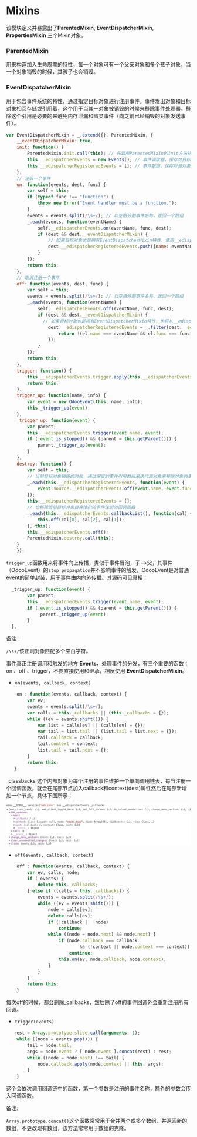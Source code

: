 # Mixins

该模块定义并暴露出了**ParentedMixin**,  **EventDispatcherMixin**,  **PropertiesMixin** 三个Mixin对象。

### ParentedMixin

用来构造加入生命周期的特性，每一个对象可有一个父亲对象和多个孩子对象，当一个对象销毁的时候，其孩子也会销毁。

### EventDispatcherMixin

用于包含事件系统的特性，通过指定目标对象进行注册事件。事件发出对象和目标对象相互存储或引用着，这个用于当其一对象被销毁的时候来移除事件处理器。移除这个引用是必要的来避免内存泄漏和幽灵事件（向之前已经销毁的对象发送事件）。

```js
var EventDispatcherMixin = _.extend({}, ParentedMixin, {
    __eventDispatcherMixin: true,
    init: function() {
        ParentedMixin.init.call(this); // 先调用ParentedMixin的init方法初始化this对象
        this.__edispatcherEvents = new Events(); // 事件调度器，保存对目标对象的引用，真正事件注册和触发的地方
        this.__edispatcherRegisteredEvents = []; // 事件数组，保存对源对象的引用，用于销毁时，移除事件回调函数
    },
    // 注册一个事件
    on: function(events, dest, func) {
        var self = this;
        if (typeof func !== "function") {
            throw new Error("Event handler must be a function.");
        }
        events = events.split(/\s+/); // 以空格分割事件名称，返回一个数组
        _.each(events, function(eventName) {
            self.__edispatcherEvents.on(eventName, func, dest);
            if (dest && dest.__eventDispatcherMixin) { 
                // 如果目标对象也是拥有EventDispatcherMixin特性，使用__edispatcherRegisteredEvents这个数组保存对源对象的引用
                dest.__edispatcherRegisteredEvents.push({name: eventName, func: func, source: self});
            }
        });
        return this;
    },
    // 取消注册一个事件
    off: function(events, dest, func) {
        var self = this;
        events = events.split(/\s+/); // 以空格分割事件名称，返回一个数组
        _.each(events, function(eventName) {
            self.__edispatcherEvents.off(eventName, func, dest);
            if (dest && dest.__eventDispatcherMixin) { 
              // 如果目标对象也是拥有EventDispatcherMixin特性，也将从__edispatcherRegisteredEvents移除源对象的引用
                dest.__edispatcherRegisteredEvents = _.filter(dest.__edispatcherRegisteredEvents, function(el) {
                    return !(el.name === eventName && el.func === func && el.source === self);
                });
            }
        });
        return this;
    },
    trigger: function() {
        this.__edispatcherEvents.trigger.apply(this.__edispatcherEvents, arguments);
        return this;
    },
    trigger_up: function(name, info) {
        var event = new OdooEvent(this, name, info);
        this._trigger_up(event);
    },
    _trigger_up: function(event) {
        var parent;
        this.__edispatcherEvents.trigger(event.name, event);
        if (!event.is_stopped() && (parent = this.getParent())) {
            parent._trigger_up(event);
        }
    },
    destroy: function() {
        var self = this;
        // 当前目标对象销毁的时候，通过保留的事件引用数组来迭代源对象来移除对象的事件回调函数
        _.each(this.__edispatcherRegisteredEvents, function(event) {
            event.source.__edispatcherEvents.off(event.name, event.func, self);
        });
        this.__edispatcherRegisteredEvents = [];
        // 也移除当前目标对象自身维护的事件注册的回调函数
        _.each(this.__edispatcherEvents.callbackList(), function(cal) {
            this.off(cal[0], cal[2], cal[1]);
        }, this);
        this.__edispatcherEvents.off();
        ParentedMixin.destroy.call(this);
    }
    });
```

`trigger_up`函数用来将事件向上传播，类似于事件冒泡，子—&gt;父，其事件（OdooEvent）的`stop_propagation`并不影响事件的触发，OdooEvent是对普通event的简单封装，用于事件由内向外传播。其源码可见真相：

```js
  _trigger_up: function(event) {
        var parent;
        this.__edispatcherEvents.trigger(event.name, event);
        if (!event.is_stopped() && (parent = this.getParent())) {
             parent._trigger_up(event);
        }
  },
```

备注：

`/\s+/`该正则对象匹配多个空白字符。

事件真正注册调用和触发的地方 **Events**，处理事件的分发，有三个重要的函数：on 、off 、trigger，不要直接使用和继承，相反使用 **EventDispatcherMixin**。

* `on(events, callback, context)`

```js
    on : function(events, callback, context) {
        var ev;
        events = events.split(/\s+/);
        var calls = this._callbacks || (this._callbacks = {});
        while ((ev = events.shift())) {
            var list = calls[ev] || (calls[ev] = {});
            var tail = list.tail || (list.tail = list.next = {});
            tail.callback = callback;
            tail.context = context;
            list.tail = tail.next = {};
        }
        return this;
   }
```

\_classbacks 这个内部对象为每个注册的事件维护一个单向调用链表，每当注册一个回调函数，就会在尾部节点加入callback和context\(dest\)属性然后在尾部新增加一个节点，具体下图所示：

![](/assets/event_callbacks.jpg)

* `off(events, callback, context)`

```js
    off : function(events, callback, context) {
        var ev, calls, node;
        if (!events) {
            delete this._callbacks;
        } else if ((calls = this._callbacks)) {
            events = events.split(/\s+/);
            while ((ev = events.shift())) {
                node = calls[ev];
                delete calls[ev];
                if (!callback || !node)
                    continue;
                while ((node = node.next) && node.next) {
                    if (node.callback === callback
                            && (!context || node.context === context))
                        continue;
                    this.on(ev, node.callback, node.context);
                }
            }
        }
        return this;
    }
```

每次off的时候，都会删除\_callbacks，然后除了off的事件回调外会重新注册所有回调。

* `trigger(events)`

```js
   rest = Array.prototype.slice.call(arguments, 1);
    while ((node = events.pop())) {
        tail = node.tail;
        args = node.event ? [ node.event ].concat(rest) : rest;
        while ((node = node.next) !== tail) {
            node.callback.apply(node.context || this, args);
        }
    }
```

这个会依次调用回调链中的函数，第一个参数是注册的事件名称，额外的参数会传入回调函数。

备注:

`Array.prototype.concat()`这个函数常常用于合并两个或多个数组，并返回新的数组，不更改现有数组，该方法常常用于数组的克隆。

